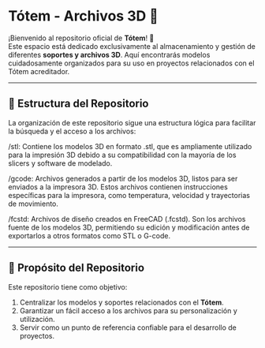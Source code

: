 # Tótem - Archivos 3D 📁

¡Bienvenido al repositorio oficial de **Tótem**! 🎉  
Este espacio está dedicado exclusivamente al almacenamiento y gestión de diferentes **soportes y archivos 3D**. Aquí encontrarás modelos cuidadosamente organizados para su uso en proyectos relacionados con el Tótem acreditador.

---

## 📂 Estructura del Repositorio

La organización de este repositorio sigue una estructura lógica para facilitar la búsqueda y el acceso a los archivos:

/stl: Contiene los modelos 3D en formato .stl, que es ampliamente utilizado para la impresión 3D debido a su compatibilidad con la mayoría de los slicers y software de modelado.

/gcode: Archivos generados a partir de los modelos 3D, listos para ser enviados a la impresora 3D. Estos archivos contienen instrucciones específicas para la impresora, como temperatura, velocidad y trayectorias de movimiento.

/fcstd: Archivos de diseño creados en FreeCAD (.fcstd). Son los archivos fuente de los modelos 3D, permitiendo su edición y modificación antes de exportarlos a otros formatos como STL o G-code.

---

## 🚀 Propósito del Repositorio

Este repositorio tiene como objetivo:

1. Centralizar los modelos y soportes relacionados con el **Tótem**.
2. Garantizar un fácil acceso a los archivos para su personalización y utilización.
3. Servir como un punto de referencia confiable para el desarrollo de proyectos.
